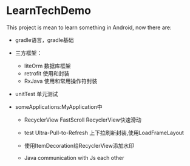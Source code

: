 # LearnTechDemo
This project is mean to learn something in Android, now there are:


- gradle语言，gradle基础

- 三方框架：
    - liteOrm 数据库框架
    - retrofit 使用和封装
    - RxJava 使用和常用操作符封装


- unitTest 单元测试

- someApplications:MyApplication中

    - RecyclerView FastScroll
      RecyclerView快速滑动

    - test Ultra-Pull-to-Refresh
    上下拉刷新封装,使用LoadFrameLayout
    
    - 使用ItemDecoration给RecyclerView添加水印

    - Java communication with Js each other
